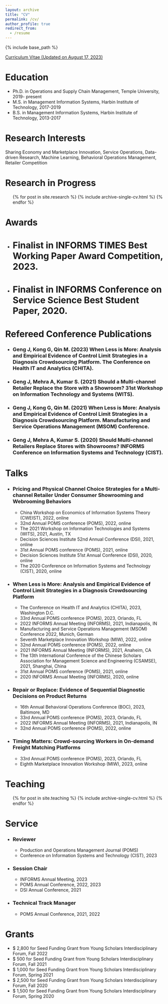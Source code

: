 ```yaml
---
layout: archive
title: "CV"
permalink: /cv/
author_profile: true
redirect_from:
  - /resume
---
```


{% include base_path %}

[Curriculum Vitae (Updated on August 17, 2023)](https://www.dropbox.com/scl/fi/vgqq5leqyp4dk3fb8xffu/CV_Jingxuan_Geng_updated-Aug-17-2023.pdf?rlkey=6j7w2jehckowimu5utr2m0a3w&dl=0)


Education
======
* Ph.D. in Operations and Supply Chain Management, Temple University, 2019- present
* M.S. in Management Information Systems, Harbin Institute of Technology, 2017-2019
* B.S. in Management Information Systems, Harbin Institute of Technology, 2013-2017


Research Interests
======
Sharing Economy and Marketplace Innovation, Service Operations, Data-driven Research, Machine Learning, Behavioral Operations Management, Retailer Competition

Research in Progress
======
  <ul>{% for post in site.research %}
    {% include archive-single-cv.html %}
  {% endfor %}</ul>

Awards
======
  * # Finalist in INFORMS TIMES Best Working Paper Award Competition, 2023.
  * # Finalist in INFORMS Conference on Service Science Best Student Paper, 2020.

Refereed Conference Publications
======
  * ### Geng J, Kong G, Qin M. (2023) When Less is More: Analysis and Empirical Evidence of Control Limit Strategies in a Diagnosis Crowdsourcing Platform. The Conference on Health IT and Analytics (CHITA).
  * ### Geng J, Mehra A, Kumar S. (2021) Should a Multi-channel Retailer Replace the Store with a Showroom? 31st Workshop on Information Technology and Systems (WITS).
  * ### Geng J, Kong G, Qin M. (2021) When Less is More: Analysis and Empirical Evidence of Control Limit Strategies in a Diagnosis Crowdsourcing Platform. Manufacturing and Service Operations Management (MSOM) Conference.
  * ### Geng J, Mehra A, Kumar S. (2020) Should Multi-channel Retailers Replace Stores with Showrooms? INFORMS Conference on Information Systems and Technology (CIST).


Talks
======

  * ### Pricing and Physical Channel Choice Strategies for a Multi-channel Retailer Under Consumer Showrooming and Webrooming Behaviors 
      * China Workshop on Economics of Information Systems Theory (CWEIST), 2022, online
      * 32nd Annual POMS conference (POMS), 2022, online
      * The 2021 Workshop on Information Technologies and Systems (WITS), 2021, Austin, TX
      * Decision Sciences Institute 52nd Annual Conference (DSI), 2021, online
      * 31st Annual POMS conference (POMS), 2021, online
      * Decision Sciences Institute 51st Annual Conference (DSI), 2020, online
      * The 2020 Conference on Information Systems and Technology (CIST), 2020, online

  * ### When Less is More: Analysis and Empirical Evidence of Control Limit Strategies in a Diagnosis Crowdsourcing Platform
      * The Conference on Health IT and Analytics (CHITA), 2023, Washington D.C.
      * 33rd Annual POMS conference (POMS), 2023, Orlando, FL
      * 2022 INFORMS Annual Meeting (INFORMS), 2021, Indianapolis, IN
      * Manufacturing and Service Operations Management (MSOM) Conference 2022, Munich, German
      * Seventh Marketplace Innovation Workshop (MIW), 2022, online
      * 32nd Annual POMS conference (POMS), 2022, online
      * 2021 INFORMS Annual Meeting (INFORMS), 2021, Anaheim, CA
      * The 13th International Conference of the Chinese Scholars Association for Management Science and Engineering (CSAMSE), 2021, Shanghai, China
      * 31st Annual POMS conference (POMS), 2021, online
      * 2020 INFORMS Annual Meeting (INFORMS), 2020, online

  * ### Repair or Replace: Evidence of Sequential Diagnostic Decisions on Product Returns
      * 16th Annual Behavioral Operations Conference (BOC), 2023, Baltimore, MD
      * 33rd Annual POMS conference (POMS), 2023, Orlando, FL
      * 2022 INFORMS Annual Meeting (INFORMS), 2021, Indianapolis, IN
      * 32nd Annual POMS conference (POMS), 2022, online

  * ### Timing Matters: Crowd-sourcing Workers in On-demand Freight Matching Platforms
      * 33rd Annual POMS conference (POMS), 2023, Orlando, FL
      * Eighth Marketplace Innovation Workshop (MIW), 2023, online
  
Teaching
======
  <ul>{% for post in site.teaching %}
    {% include archive-single-cv.html %}
  {% endfor %}</ul>
  
Service
======
  * ### Reviewer
      * Production and Operations Management Journal (POMS)
      * Conference on Information Systems and Technology (CIST), 2023
  * ### Session Chair
      * INFORMS Annual Meeting, 2023
      * POMS Annual Conference, 2022, 2023
      * DSI Annual Conference, 2021
  * ### Technical Track Manager
      * POMS Annual Conference, 2021, 2022

Grants
======
* $ 2,800 for Seed Funding Grant from Young Scholars Interdisciplinary Forum, Fall 2022
* $ 500 for Seed Funding Grant from Young Scholars Interdisciplinary Forum, Fall 2021
* $ 1,000 for Seed Funding Grant from Young Scholars Interdisciplinary Forum, Spring 2021
* $ 2,500 for Seed Funding Grant from Young Scholars Interdisciplinary Forum, Fall 2020
* $ 1,500 for Seed Funding Grant from Young Scholars Interdisciplinary Forum, Spring 2020
